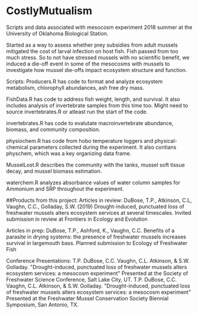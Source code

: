 # CostlyMutualism
Scripts and data associated with mesocosm experiment 2018 summer at the University of Oklahoma Biological Station.

Started as a way to assess whether prey subsidies from adult mussels mitigated the cost of larval infection on host fish.
Fish passed from too much stress. So to not have stressed mussels with no scientific benefit, we induced a die-off event in some of the mesocosms with mussels to investigate how mussel die-offs impact ecosystem structure and function. 

Scripts:
Producers.R has code to format and analyze ecosystem metabolism, chlorophyll abundances, ash free dry mass. 

FishData.R has code to address fish weight, length, and survival. It also includes analysis of invertebrate samples from this time too. Might need to source invertebrates.R or atleast run the start of the code.

invertebrates.R has code to evalutate macroinvertebrate abundance, biomass, and community composition.

physiochem.R has code from hobo temperature loggers and physical-chemical parameters collected during the experiment. It also contians physchem, which was a key organizing data frame.

MusselLost.R describes the community with the tanks, mussel soft tissue decay, and mussel biomass estimation.

waterchem.R analyzes absorbance values of water column samples for Ammonium and SRP throughout the experiment. 

##Products from this project:
Articles in review:
DuBose, T.P., Atkinson, C.L, Vaughn, C.C., Golladay, S.W. (2019) Drought-induced, punctuated loss of freshwater mussels alters ecosystem services at several timescales. Invited submission in review at Frontiers in Ecology and Evolution

Articles in prep:
DuBose, T.P., Ashford, K., Vaughn, C.C. Benefits of a parasite in drying systems: the presence of freshwater mussels increases survival in largemouth bass. Planned submission to Ecology of Freshwater Fish

Conference Presentations:
T.P. DuBose, C.C. Vaughn, C.L. Atkinson, & S.W. Golladay. "Drought-induced, punctuated loss of freshwater mussels alters ecosystem services: a mesocosm experiment" Presented at the Society of Freshwater Science Conference, Salt Lake City, UT. 
T.P. DuBose, C.C. Vaughn, C.L. Atkinson, & S.W. Golladay. "Drought-induced, punctuated loss of freshwater mussels alters ecosystem services: a mesocosm experiment" Presented at the Freshwater Mussel Conservation Society Biennial Symposium, San Antonio, TX. 